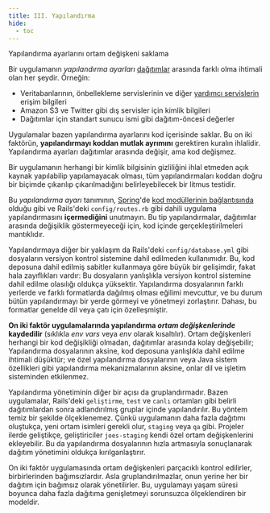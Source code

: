 ```yaml
---
title: III. Yapılandırma
hide:
  - toc
---
```

Yapılandırma ayarlarını ortam değişkeni saklama

Bir uygulamanın *yapılandırma ayarları* [dağıtımlar](./codebase.md) arasında farklı olma ihtimali olan her şeydir. Örneğin:

* Veritabanlarının, önbellekleme servislerinin ve diğer [yardımcı servislerin](./backing-services.md) erişim bilgileri
* Amazon S3 ve Twitter gibi dış servisler için kimlik bilgileri
* Dağıtımlar için standart sunucu ismi gibi dağıtım-öncesi değerler

Uygulamalar bazen yapılandırma ayarlarını kod içerisinde saklar. Bu on iki faktörün, **yapılandırmayı koddan mutlak ayrımını** gerektiren kuralın ihlalidir. Yapılandırma ayarları dağıtımlar arasında değişir, ama kod değişmez.

Bir uygulamanın herhangi bir kimlik bilgisinin gizliliğini ihlal etmeden açık kaynak yapılabilip yapılamayacak olması, tüm yapılandırmaları koddan doğru bir biçimde çıkarılıp çıkarılmadığını belirleyebilecek bir litmus testidir.

Bu *yapılandırma ayarı* tanımının, [Spring](http://spring.io/)'de [kod modüllerinin bağlantısında](http://docs.spring.io/spring/docs/current/spring-framework-reference/html/beans.html) olduğu gibi ve Rails'deki `config/routes.rb` gibi dahili uygulama yapılandırmasını **içermediğini** unutmayın. Bu tip yapılandırmalar, dağıtımlar arasında değişiklik göstermeyeceği için, kod içinde gerçekleştirilmeleri mantıklıdır.

Yapılandırmaya diğer bir yaklaşım da Rails'deki `config/database.yml` gibi dosyaların versiyon kontrol sistemine dahil edilmeden kullanımıdır. Bu, kod deposuna dahil edilmiş sabitler kullanmaya göre büyük bir gelişimdir, fakat hala zayıflıkları vardır: Bu dosyaların yanlışlıkla versiyon kontrol sistemine dahil edilme olasılığı oldukça yüksektir. Yapılandırma dosyalarının farklı yerlerde ve farklı formatlarda dağılmış olması eğilimi mevcuttur, ve bu durum bütün yapılandırmayı bir yerde görmeyi ve yönetmeyi zorlaştırır. Dahası, bu formatlar genelde dil veya çatı için özelleşmiştir.

**On iki faktör uygulamalarında yapılandırma *ortam değişkenlerinde* kaydedilir** (sıklıkla *env vars* veya *env* olarak kısaltılır). Ortam değişkenleri herhangi bir kod değişikliği olmadan, dağıtımlar arasında kolay değişebilir; Yapılandırma dosyalarının aksine, kod deposuna yanlışlıkla dahil edilme ihtimali düşüktür; ve özel yapılandırma dosyalarının veya Java sistem özellikleri gibi yapılandırma mekanizmalarının aksine, onlar dil ve işletim sisteminden etkilenmez.

Yapılandırma yönetiminin diğer bir açısı da gruplandırmadır. Bazen uygulamalar, Rails'deki `geliştirme`, `test` ve `canlı` ortamları gibi belirli dağıtımlardan sonra adlandırılmış gruplar içinde yapılandırılır. Bu yöntem temiz bir şekilde ölçeklenemez. Çünkü uygulamanın daha fazla dağıtımı oluştukça, yeni ortam isimleri gerekli olur, `staging` veya `qa` gibi. Projeler ilerde geliştikçe, geliştiriciler `joes-staging` kendi özel ortam değişkenlerini ekleyebilir. Bu da yapılandırma dosyalarının hızla artmasıyla sonuçlanarak dağıtım yönetimini oldukça kırılganlaştırır.

On iki faktör uygulamasında ortam değişkenleri parçacıklı kontrol edilirler, birbirlerinden bağımsızlardır. Asla gruplandırılmazlar, onun yerine her bir dağıtım için bağımsız olarak yönetilirler. Bu, uygulamayı yaşam süresi boyunca daha fazla dağıtıma genişletmeyi sorunsuzca ölçeklendiren bir modeldir.
